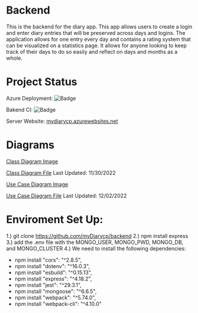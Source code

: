 # Backend
This is the backend for the diary app. This app allows users to create a login and enter diary entries that will be preserved across days and logins. The application allows for one entry every day and contains a rating system that can be visualized on a statistics page. It allows for anyone looking to keep track of their days to do so easily and reflect on days and months as a whole.

# Project Status

Azure Deployment: ![Badge](https://github.com/myDiarycp/backend/actions/workflows/azure-webapps-node.yml/badge.svg)


Bakend CI: ![Badge](https://github.com/myDiarycp/backend/actions/workflows/node.js.yml/badge.svg)


Server Website: [mydiarycp.azurewebsites.net](https://mydiarycp.azurewebsites.net)

# Diagrams

[Class Diagram Image](https://github.com/myDiarycp/backend/blob/main/ClassDiagram.png)

[Class Diagram File](https://github.com/myDiarycp/backend/blob/main/ClassDiagram.drawio)
Last Updated: 11/30/2022

[Use Case Diagram Image](https://github.com/myDiarycp/backend/blob/main/UseCase.png)

[Use Case Diagram File](https://github.com/myDiarycp/backend/blob/main/UseCase.drawio)
Last Updated: 12/02/2022 

# Enviroment Set Up:

1.) git clone https://github.com/myDiarycp/backend
2.) npm install express
3.) add the .env file with the MONGO_USER, MONGO_PWD, MONGO_DB, and MONGO_CLUSTER
4.) We need to install the following dependencies:
  - npm install "cors": "^2.8.5",
  - npm install "dotenv": "^16.0.3",
  - npm install "esbuild": "^0.15.13",
  - npm install "express": "^4.18.2",
  - npm install "jest": "^29.3.1",
  - npm install "mongoose": "^6.6.5",
  - npm install "webpack": "^5.74.0",
  - npm install "webpack-cli": "^4.10.0"
